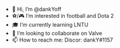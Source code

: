 - 👋 Hi, I’m @dankYoff
- ⚽/🎮 I’m interested in football and Dota 2
- 🎓 I’m currently learning LNTU
- 💞️ I’m looking to collaborate on Valve
- 📫 How to reach me: Discor: dankY#1157

<!---
dankYoff/dankYoff is a ✨ special ✨ repository because its `README.md` (this file) appears on your GitHub profile.
You can click the Preview link to take a look at your changes.
--->
